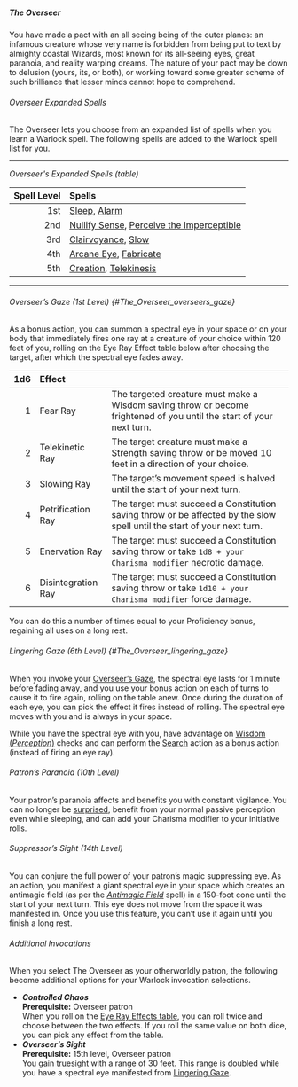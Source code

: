 ##### The Overseer

You have made a pact with an all seeing being of the outer planes:
an infamous creature whose very name is forbidden from being put to text by almighty coastal Wizards, most known for its all-seeing eyes, great paranoia, and reality warping dreams.
The nature of your pact may be down to delusion (yours, its, or both), or working toward some greater scheme of such brilliance that lesser minds cannot hope to comprehend.

###### Overseer Expanded Spells

The Overseer lets you choose from an expanded list of spells when you learn a Warlock spell.
The following spells are added to the Warlock spell list for you.

___
<!-- markdownlint-disable-next-line no-emphasis-as-heading -->
_Overseer's Expanded Spells (table)_

| Spell Level | Spells                                                                                                                              |
|------------:|:------------------------------------------------------------------------------------------------------------------------------------|
|         1st | [Sleep](#Sleep_sleep), [Alarm](#Alarm_alarm)                                                                                        |
|         2nd | [Nullify Sense](#Nullify_Sense_nullify_sense), [Perceive the Imperceptible](#Perceive_the_Imperceptible_perceive_the_imperceptible) |
|         3rd | [Clairvoyance](#Clairvoyance_clairvoyance), [Slow](#Slow_slow)                                                                      |
|         4th | [Arcane Eye](#Arcane_Eye_arcane_eye), [Fabricate](#Fabricate_fabricate)                                                             |
|         5th | [Creation](#Creation_creation), [Telekinesis](#Telekinesis_telekinesis)                                                             |

___

###### Overseer’s Gaze (1st Level) {#The_Overseer_overseers_gaze}

As a bonus action, you can summon a spectral eye in your space or on your body that immediately fires one ray at a creature of your choice within 120 feet of you, rolling on the Eye Ray Effect table below after choosing the target, after which the spectral eye fades away.

| 1d6 | Effect            |                                                           |
|----:|:------------------|:----------------------------------------------------------|
|   1 | Fear Ray          | The targeted creature must make a Wisdom saving throw or become frightened of you until the start of your next turn. |
|  2 | Telekinetic Ray    | The target creature must make a Strength saving throw or be moved 10 feet in a direction of your choice. |
|  3 | Slowing Ray        | The target’s movement speed is halved until the start of your next turn. |
|  4 | Petrification Ray  | The target must succeed a Constitution saving throw or be affected by the slow spell until the start of your next turn. |
|  5 | Enervation Ray     | The target must succeed a Constitution saving throw or take `1d8 + your Charisma modifier` necrotic damage. |
|  6 | Disintegration Ray | The target must succeed a Constitution saving throw or take `1d10 + your Charisma modifier` force damage. |

You can do this a number of times equal to your Proficiency bonus, regaining all uses on a long rest.

###### Lingering Gaze (6th Level) {#The_Overseer_lingering_gaze}

When you invoke your [Overseer’s Gaze](#The_Overseer_overseers_gaze), the spectral eye lasts for 1 minute before fading away, and you use your bonus action on each of turns to cause it to fire again, rolling on the table anew.
Once during the duration of each eye, you can pick the effect it fires instead of rolling.
The spectral eye moves with you and is always in your space.

While you have the spectral eye with you, have advantage on [Wisdom (_Perception_)](#Using_Wisdom_wisdom_checks) checks and can perform the [Search](#Combat_Actions_search) action as a bonus action (instead of firing an eye ray).

###### Patron’s Paranoia (10th Level)

Your patron’s paranoia affects and benefits you with constant vigilance.
You can no longer be [surprised](#Combat_General_Terms_surprise), benefit from your normal passive perception even while sleeping, and can add your Charisma modifier to your initiative rolls.

###### Suppressor’s Sight (14th Level)

You can conjure the full power of your patron’s magic suppressing eye.
As an action, you manifest a giant spectral eye in your space which creates an antimagic field (as per the _[<span class="spell">Antimagic Field</span>](#Antimagic_Field_antimagic_field)_ spell) in a 150-foot cone until the start of your next turn.
This eye does not move from the space it was manifested in.
Once you use this feature, you can’t use it again until you finish a long rest.

###### Additional Invocations

When you select The Overseer as your otherworldly patron, the following become additional options for your Warlock invocation selections.

- **_Controlled Chaos_**
  \
  **Prerequisite:**
  Overseer patron
  \
  When you roll on the [Eye Ray Effects table](#The_Overseer_overseers_gaze), you can roll twice and choose between the two effects.
  If you roll the same value on both dice, you can pick any effect from the table.
- **_Overseer’s Sight_**
  \
  **Prerequisite:**
  15th level, Overseer patron
  \
  You gain [truesight](#Exploration_Environment_truesight) with a range of 30 feet.
  This range is doubled while you have a spectral eye manifested from [Lingering Gaze](#The_Overseer_lingering_gaze).
